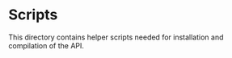 Scripts
======

This directory contains helper scripts needed for installation and compilation of the API.
